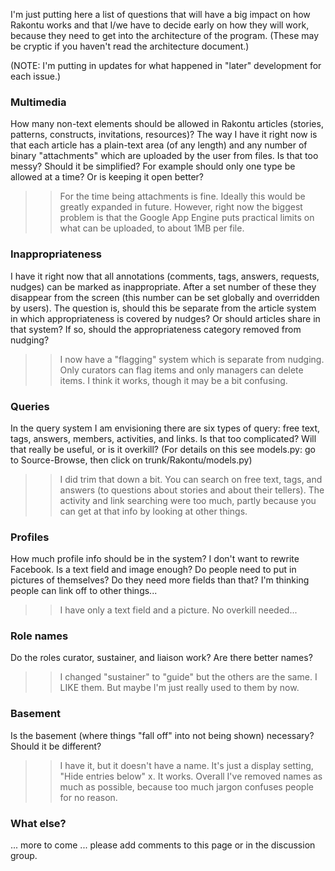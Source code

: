 I'm just putting here a list of questions that will have a big impact on how Rakontu works and that I/we have to decide early on how they will work, because they need to get into the architecture of the program. (These may be cryptic if you haven't read the architecture document.)

(NOTE: I'm putting in updates for what happened in "later" development for each issue.)

### Multimedia ###

How many non-text elements should be allowed in Rakontu articles (stories, patterns, constructs, invitations, resources)? The way I have it right now is that each article has a plain-text area (of any length) and any number of binary "attachments" which are uploaded by the user from files. Is that too messy? Should it be simplified? For example should only one type be allowed at a time? Or is keeping it open better?

>> For the time being attachments is fine. Ideally this would be greatly expanded in future. However, right now the biggest problem is that the Google App Engine puts practical limits on what can be uploaded, to about 1MB per file.

### Inappropriateness ###

I have it right now that all annotations (comments, tags, answers, requests, nudges) can be marked as inappropriate. After a set number of these they disappear from the screen (this number can be set globally and overridden by users). The question is, should this be separate from the article system in which appropriateness is covered by nudges? Or should articles share in that system? If so, should the appropriateness category removed from nudging?

>> I now have a "flagging" system which is separate from nudging. Only curators can flag items and only managers can delete items. I think it works, though it may be a bit confusing.

### Queries ###

In the query system I am envisioning there are six types of query: free text, tags, answers, members, activities, and links. Is that too complicated? Will that really be useful, or is it overkill? (For details on this see models.py: go to Source-Browse, then click on trunk/Rakontu/models.py)

>> I did trim that down a bit. You can search on free text, tags, and answers (to questions about stories and about their tellers). The activity and link searching were too much, partly because you can get at that info by looking at other things.

### Profiles ###

How much profile info should be in the system? I don't want to rewrite Facebook. Is a text field and image enough? Do people need to put in pictures of themselves? Do they need more fields than that? I'm thinking people can link off to other things...

>> I have only a text field and a picture. No overkill needed...

### Role names ###

Do the roles curator, sustainer, and liaison work? Are there better names?

>> I changed "sustainer" to "guide" but the others are the same. I LIKE them. But maybe I'm just really used to them by now.

### Basement ###

Is the basement (where things "fall off" into not being shown) necessary? Should it be different?

>> I have it, but it doesn't have a name. It's just a display setting, "Hide entries below" x. It works. Overall I've removed names as much as possible, because too much jargon confuses people for no reason.

### What else? ###

... more to come ... please add comments to this page or in the discussion group.